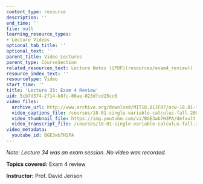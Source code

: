 ```yaml
---
content_type: resource
description: ''
end_time: ''
file: null
learning_resource_types:
- Lecture Videos
optional_tab_title: ''
optional_text: ''
parent_title: Video Lectures
parent_type: CourseSection
related_resources_text: Lecture Notes ([PDF](resources/exam4_review))
resource_index_text: ''
resourcetype: Video
start_time: ''
title: 'Lecture 33: Exam 4 Review'
uid: 5cb7d374-2f14-b8fc-86ae-023dfcd15cc6
video_files:
  archive_url: http://www.archive.org/download/MIT18.01JF07/ocw-18.01-f07-lec33_300k.mp4
  video_captions_file: /courses/18-01-single-variable-calculus-fall-2006/b0364de9535a559e9ed6d3b9593de7c7_BGE3wb7H2PA.vtt
  video_thumbnail_file: https://img.youtube.com/vi/BGE3wb7H2PA/default.jpg
  video_transcript_file: /courses/18-01-single-variable-calculus-fall-2006/966e55f267816d6dbdcead88ca3a2240_BGE3wb7H2PA.pdf
video_metadata:
  youtube_id: BGE3wb7H2PA
---
```


_Note: Lecture 34 was an exam session. No video was recorded._

**Topics covered:** Exam 4 review

**Instructor:** Prof. David Jerison